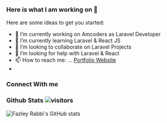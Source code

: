 ### Here is what I am working on 👋

Here are some ideas to get you started:

- 🔭 I’m currently working on Amcoders as Laravel Developer
- 🌱 I’m currently learning Laravel & React JS
- 👯 I’m looking to collaborate on Laravel Projects
- 🤔 I’m looking for help with Laravel & React
- 📫 How to reach me: ... [Portfolio Website](https://fazleyrabbi.me)
- 
### Connect With me


### Github Stats  ![visitors](https://visitor-badge.glitch.me/badge?page_id=${fazleyrabby}.${https://github.com/fazleyrabby/fazleyrabby})

![Fazley Rabbi's GitHub stats](https://github-readme-stats.vercel.app/api?username=fazleyrabby&show_icons=true&count_private=true)


<!--START_SECTION:waka-->
<!--END_SECTION:waka-->





